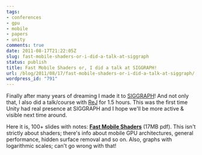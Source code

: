 ```yaml
---
tags:
- conferences
- gpu
- mobile
- papers
- unity
comments: true
date: 2011-08-17T21:22:05Z
slug: fast-mobile-shaders-or-i-did-a-talk-at-siggraph
status: publish
title: Fast Mobile Shaders or, I did a talk at SIGGRAPH!
url: /blog/2011/08/17/fast-mobile-shaders-or-i-did-a-talk-at-siggraph/
wordpress_id: "791"
---
```


Finally after many years of dreaming I made it to [SIGGRAPH](http://www.siggraph.org/s2011/)! And not only that, I also did a talk/course with [ReJ](http://twitter.com/#!/__ReJ__) for 1.5 hours. This was the first time Unity had real presence at SIGGRAPH and I hope we'll be more active & visible next time around.

Here it is, 100+ slides with notes: [**Fast Mobile Shaders**](http://aras-p.info/texts/files/FastMobileShaders_siggraph2011.pdf) (17MB pdf). This isn't strictly about shaders; there's info about mobile GPU architectures, general performance, hidden surface removal and so on. Also, graphs with logarithmic scales; can't go wrong with that!
